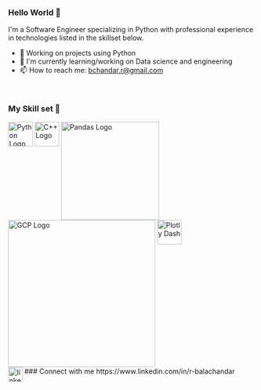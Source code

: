 <!-- 
**rbalachandar/rbalachandar** is a ✨ _special_ ✨ repository because its `README.md` (this file) appears on your GitHub profile.

Here are some ideas to get you started:

- 🔭 I’m currently working on ...
- 🌱 I’m currently learning ...
- 👯 I’m looking to collaborate on ...
- 🤔 I’m looking for help with ...
- 💬 Ask me about ...
- 📫 How to reach me: ...
- 😄 Pronouns: ...
- ⚡ Fun fact: ...
-->

### Hello World 👋
I'm a Software Engineer specializing in Python with professional experience in technologies listed in the skillset below.
- 🔭 Working on projects using Python
- 🌱 I'm currently learning/working on Data science and engineering
- 📫 How to reach me: bchandar.r@gmail.com
<br>
 
### My Skill set 🧰 
<div id="content">
    <img style=”margin: 10px” src="https://cdn.worldvectorlogo.com/logos/python-5.svg" alt="Python Logo" align="top" height="50"/>
    <img style=”margin: 10px” src="https://cdn.worldvectorlogo.com/logos/c.svg" alt="C++ Logo" align="top" height="50"/>
    <img style=”margin: 10px” src="https://pandas.pydata.org/static/img/pandas.svg" alt="Pandas Logo" align="top" height="200"/>
    <img style=”margin: 10px” src="https://cdn.worldvectorlogo.com/logos/google-cloud-3.svg" alt="GCP Logo" align="top" height="300"/>
    <img style=”margin: 10px” src="https://plotly-marketing-website.cdn.prismic.io/plotly-marketing-website/948b6663-9429-4bd6-a4cc-cb33231d4532_logo-plotly.svg" alt="Plotly Dash" align="top" height="50"/>
</div>
### Connect with me
<img align="left" alt="linked-in" src="https://cdn.worldvectorlogo.com/logos/linkedin-icon.svg" width="30" height="30" /> https://www.linkedin.com/in/r-balachandar
<br>
<br>

